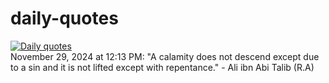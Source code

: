 # daily-quotes
[![Daily quotes](https://github.com/ceepu8/daily-quotes/actions/workflows/daily-quote.yml/badge.svg)](https://github.com/ceepu8/daily-quotes/actions/workflows/daily-quote.yml)<br/>
November 29, 2024 at 12:13 PM: "A calamity does not descend except due to a sin and it is not lifted except with repentance." - Ali ibn Abi Talib (R.A)
